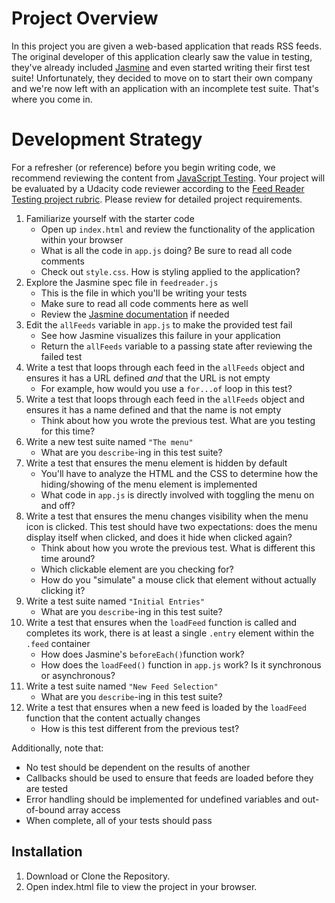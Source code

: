 # Project Overview

In this project you are given a web-based application that reads RSS feeds. The original developer of this application clearly saw the value in testing, they've already included [Jasmine](http://jasmine.github.io/) and even started writing their first test suite! Unfortunately, they decided to move on to start their own company and we're now left with an application with an incomplete test suite. That's where you come in.


# Development Strategy

For a refresher (or reference) before you begin writing code, we recommend reviewing the content from [JavaScript Testing](https://www.udacity.com/course/javascript-testing--ud549). Your project will be evaluated by a Udacity code reviewer according to the [Feed Reader Testing project rubric](https://review.udacity.com/#!/rubrics/18/view). Please review for detailed project requirements.

1. Familiarize yourself with the starter code
    * Open up `index.html` and review the functionality of the application within your browser
    * What is all the code in `app.js` doing? Be sure to read all code comments
    * Check out `style.css`. How is styling applied to the application?
2. Explore the Jasmine spec file in `feedreader.js`
    * This is the file in which you'll be writing your tests
    * Make sure to read all code comments here as well
    * Review the [Jasmine documentation](http://jasmine.github.io) if needed
3. Edit the `allFeeds` variable in `app.js` to make the provided test fail
    * See how Jasmine visualizes this failure in your application
    * Return the `allFeeds` variable to a passing state after reviewing the failed test
4. Write a test that loops through each feed in the `allFeeds` object and ensures it has a URL defined _and_ that the URL is not empty
    * For example, how would you use a `for...of` loop in this test?
5. Write a test that loops through each feed in the `allFeeds` object and ensures it has a name defined and that the name is not empty
    * Think about how you wrote the previous test. What are you testing for this time?
6. Write a new test suite named `"The menu"`
    * What are you `describe`-ing in this test suite?
7. Write a test that ensures the menu element is hidden by default
    * You'll have to analyze the HTML and the CSS to determine how the hiding/showing of the menu element is implemented
    * What code in `app.js` is directly involved with toggling the menu on and off?
8. Write a test that ensures the menu changes visibility when the menu icon is clicked. This test should have two expectations: does the menu display itself when clicked, and does it hide when clicked again?
    * Think about how you wrote the previous test. What is different this time around?
    * Which clickable element are you checking for?
    * How do you "simulate" a mouse click that element without actually clicking it?
9. Write a test suite named `"Initial Entries"`
    * What are you `describe`-ing in this test suite?
10. Write a test that ensures when the `loadFeed` function is called and completes its work, there is at least a single `.entry` element within the `.feed` container
    * How does Jasmine's `beforeEach()`function work?
    * How does the `loadFeed()` function in `app.js` work? Is it synchronous or asynchronous?
11. Write a test suite named `"New Feed Selection"`
    * What are you `describe`-ing in this test suite?
12. Write a test that ensures when a new feed is loaded by the `loadFeed` function that the content actually changes
    * How is this test different from the previous test?

Additionally, note that:

 * No test should be dependent on the results of another
 * Callbacks should be used to ensure that feeds are loaded before they are tested
 * Error handling should be implemented for undefined variables and out-of-bound array access
 * When complete, all of your tests should pass


## Installation
1. Download or Clone the Repository.
2. Open index.html file to view the project in your browser.
